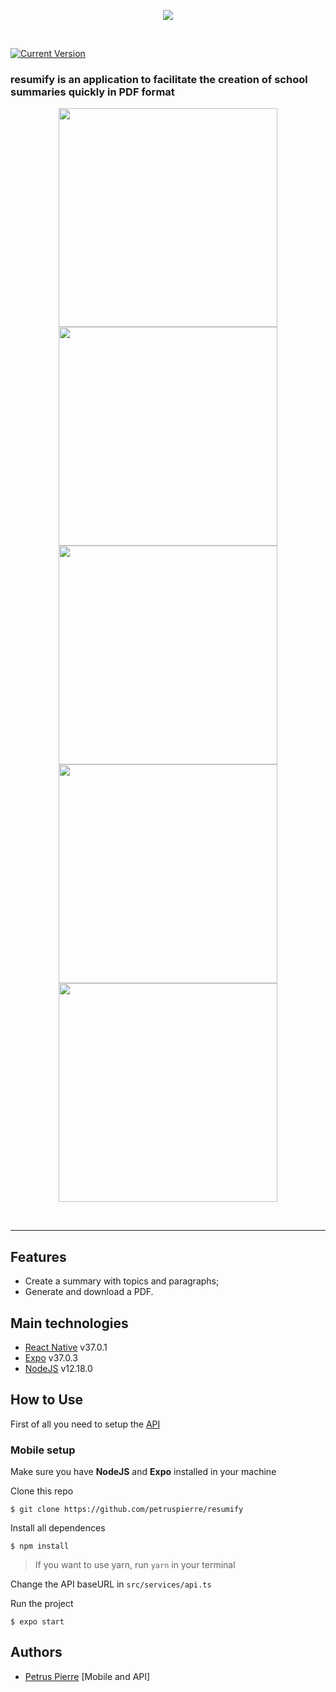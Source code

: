 <p align="center">
  <img src="https://i.ibb.co/jRWxfD2/Logo.png">
</p><br>

[![Current Version](https://img.shields.io/badge/version-0.1.0-yellow.svg)](https://github.com/petruspierre/resumify)

### resumify is an application to facilitate the creation of school summaries quickly in PDF format

<p align="center">
  <img height=350 src="https://i.ibb.co/bK7WbjF/Screenshot-20200609-131450-Expo.jpg">
  <img height=350 src="https://i.ibb.co/G9jYyCd/Screenshot-20200609-131454-Expo.jpg">
  <img height=350 src="https://i.ibb.co/rcHcrDQ/Screenshot-20200609-133120-Expo.jpg">
  <img height=350 src="https://i.ibb.co/nRKPpCF/Screenshot-20200609-131631-Expo.jpg">
  <img height=350 src="https://i.ibb.co/bgD1y7Y/Screen-Recording-20200609-131909.gif">
</p><br>

---

## Features
- Create a summary with topics and paragraphs;
- Generate and download a PDF.

## Main technologies 

- [React Native](https://reactnative.dev/) v37.0.1
- [Expo](https://expo.io/) v37.0.3
- [NodeJS](https://nodejs.org/en/) v12.18.0

## How to Use

First of all you need to setup the [API](https://github.com/petruspierre/resumify-backend)

### Mobile setup
Make sure you have **NodeJS** and **Expo** installed in your machine

Clone this repo
```
$ git clone https://github.com/petruspierre/resumify
```

Install all dependences
```
$ npm install
```
> If you want to use yarn, run ```yarn``` in your terminal

Change the API baseURL in ```src/services/api.ts```

Run the project
```
$ expo start
```
## Authors
- [Petrus Pierre](https://github.com/petruspierre/) [Mobile and API]
